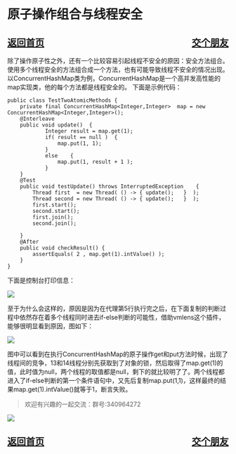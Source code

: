 # 原子操作组合与线程安全
<a href="/blog/home.html">返回首页</a><a href="/blog/交个朋友.html"  style="float:right;">交个朋友</a>
---

除了操作原子性之外，还有一个比较容易引起线程不安全的原因：安全方法组合。使用多个线程安全的方法组合成一个方法，也有可能导致线程不安全的情况出现。
以ConcurrentHashMap类为例，ConcurrentHashMap是一个高并发高性能的map实现类，他的每个方法都是线程安全的。
下面是示例代码：

```
public class TestTwoAtomicMethods {
	private final ConcurrentHashMap<Integer,Integer>  map = new  ConcurrentHashMap<Integer,Integer>();
	@Interleave
	public void update()  {
			Integer result = map.get(1);		
			if( result == null )  {
				map.put(1, 1);
			}
			else	{
				map.put(1, result + 1 );
			}	
	}
	@Test
	public void testUpdate() throws InterruptedException	{
		Thread first  = new Thread( () -> { update();   }  );
		Thread second = new Thread( () -> { update();   }  );
		first.start();
		second.start();
		first.join();
		second.join();
		
	}	
	@After
	public void checkResult() {
		assertEquals( 2 , map.get(1).intValue() );
	}	
}
```
下面是控制台打印信息：

![](/blog/pic/QQ20190722-102101.png)

至于为什么会这样的，原因是因为在代理第5行执行完之后，在下面复制的判断过程中依然存在着多个线程同时进去if-else判断的可能性，借助vmlens这个插件，能够很明显看到原因，图如下：

![](/blog/pic/QQ20190722-105938@2x.png)


图中可以看到在执行ConcurrentHashMap的原子操作get和put方法时候，出现了线程间的竞争，13和14线程分别先获取到了对象的锁，然后取得了map.get(1)的值，此时值为null，两个线程的取值都是null，剩下的就比较明了了。两个线程都进入了if-else判断的第一个条件语句中，又先后复制map.put(1,1)，这样最终的结果map.get(1).intValue()就等于1，断言失败。



> 欢迎有兴趣的一起交流：群号:340964272

![](/blog/pic/201712120951590031.png)


<a href="/blog/home.html">返回首页</a><a href="/blog/交个朋友.html"  style="float:right;">交个朋友</a>
---


<script src="/blog/js/bubbly.js"></script>
<script src="/blog/js/article.js"></script>